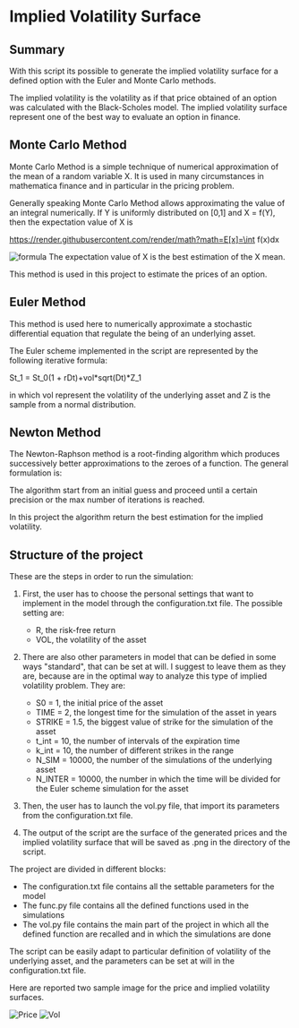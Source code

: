 # Implied Volatility Surface

## Summary
With this script its possible to generate the implied volatility surface for a defined option with the Euler and Monte Carlo methods.

The implied volatility is the volatility as if that price obtained of an option was calculated with the Black-Scholes model.
The implied volatility surface represent one of the best way to evaluate an option in finance.

## Monte Carlo Method
Monte Carlo Method is a simple technique of numerical approximation of the mean of a random variable X. It is used in many circumstances in mathematica finance and in particular in the pricing problem.

Generally speaking Monte Carlo Method allows approximating the value of an integral numerically. If Y is uniformly distributed on [0,1] and X = f(Y), then the expectation value of X is

https://render.githubusercontent.com/render/math?math=E[x]=\int f(x)dx


![formula](https://render.githubusercontent.com/render/math?math=e^{i\pi}=-1)
The expectation value of X is the best estimation of the X mean.

This method is used in this project to estimate the prices of an option.

## Euler Method
This method is used here to numerically approximate a stochastic differential equation that regulate the being of an underlying asset.

The Euler scheme implemented in the script are represented by the following iterative formula:

St_1 = St_0(1 + rDt)+vol*sqrt(Dt)*Z_1

in which vol represent the volatility of the underlying asset and Z is the sample from a normal distribution.

## Newton Method

The Newton-Raphson method is a root-finding algorithm which produces successively better approximations to the zeroes of a function.
The general formulation is:

The algorithm start from an initial guess and proceed until a certain precision or the max number of iterations is reached.

In this project the algorithm return the best estimation for the implied volatility.

## Structure of the project
These are the steps in order to run the simulation:

1. First, the user has to choose the personal settings that want to implement in the model through the configuration.txt file. The possible setting are:
     - R, the risk-free return
     - VOL, the volatility of the asset

2. There are also other parameters in model that can be defied in some ways "standard", that can be set at will. I suggest to leave them as they are, because are in the optimal way to analyze this type of implied volatility problem. They are:
     - S0 = 1, the initial price of the asset
     - TIME = 2, the longest time for the simulation of the asset in years
     - STRIKE = 1.5, the biggest value of strike for the simulation of the asset
     - t_int = 10, the number of intervals of the expiration time
     - k_int = 10, the number of different strikes in the range  
     - N_SIM = 10000, the number of the simulations of the underlying asset
     - N_INTER = 10000, the number in which the time will be divided for the Euler scheme simulation for the asset

3. Then, the user has to launch the vol.py file, that import its parameters from the configuration.txt file.

4. The output of the script are the surface of the generated prices and the implied volatility surface that will be saved as .png in the directory of the script.


The project are divided in different blocks:
- The configuration.txt file contains all the settable parameters for the model
- The func.py file contains all the defined functions used in the simulations
- The vol.py file contains the main part of the project in which all the defined function are recalled and in which the simulations are done

The script can be easily adapt to particular definition of volatility of the underlying asset, and the parameters can be set at will in the configuration.txt file.

Here are reported two sample image for the price and implied volatility surfaces.

![Price](https://user-images.githubusercontent.com/79851638/150512253-9290aa0c-680a-4824-888c-92f5361bf8e5.png)
![Vol](https://user-images.githubusercontent.com/79851638/150512261-33bc6a25-1a81-49e8-8972-0bddfd6177d4.png)
